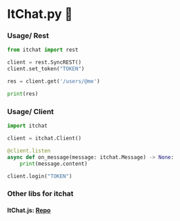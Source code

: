 # ItChat.py 🐍

### Usage/ Rest
```py
from itchat import rest

client = rest.SyncREST()
client.set_token("TOKEN")

res = client.get('/users/@me')

print(res)
```

### Usage/ Client
```py
import itchat

client = itchat.Client()

@client.listen
async def on_message(message: itchat.Message) -> None:
    print(message.content)

client.login("TOKEN")
```



### Other libs for itchat
#### ItChat.js: [Repo](htts://github.com/itchatapp/itchat.js)